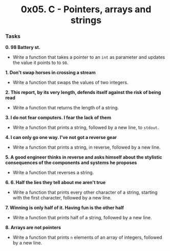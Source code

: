 <h1 align="center">0x05. C - Pointers, arrays and strings</h1>


<h3> Tasks </h3>

**0. 98 Battery st.**

- Write a function that takes a pointer to an `int` as parameter and updates the value it points to to `98`.

**1. Don't swap horses in crossing a stream**

- Write a function that swaps the values of two integers.

**2. This report, by its very length, defends itself against the risk of being read**

- Write a function that returns the length of a string.

**3. I do not fear computers. I fear the lack of them**

- Write a function that prints a string, followed by a new line, to `stdout`.

**4. I can only go one way. I've not got a reverse gear**

- Write a function that prints a string, in reverse, followed by a new line.

**5. A good engineer thinks in reverse and asks himself about the stylistic consequences of the components and systems he proposes**

- Write a function that reverses a string.

**6. 6. Half the lies they tell about me aren't true**

- Write a function that prints every other character of a string, starting with the first character, followed by a new line.

**7. Winning is only half of it. Having fun is the other half**

- Write a function that prints half of a string, followed by a new line.

**8. Arrays are not pointers**

- Write a function that prints `n` elements of an array of integers, followed by a new line.





